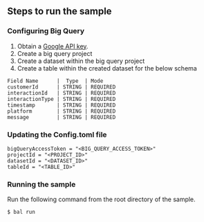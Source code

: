 ## Steps to run the sample

### Configuring Big Query
1. Obtain a [Google API key](https://developers.google.com/identity/protocols/oauth2).
2. Create a big query project
3. Create a dataset within the big query project
4. Create a table within the created dataset for the below schema
```
Field Name      |  Type  | Mode
customerId      | STRING | REQUIRED
interactionId   | STRING | REQUIRED
interactionType | STRING | REQUIRED
timestamp       | STRING | REQUIRED
platform        | STRING | REQUIRED
message         | STRING | REQUIRED
```

### Updating the Config.toml file
```
bigQueryAccessToken = "<BIG_QUERY_ACCESS_TOKEN>"
projectId = "<PROJECT_ID>"
datasetId = "<DATASET_ID>"
tableId = "<TABLE_ID>"
```

### Running the sample
Run the following command from the root directory of the sample.
```ballerina
$ bal run
```

